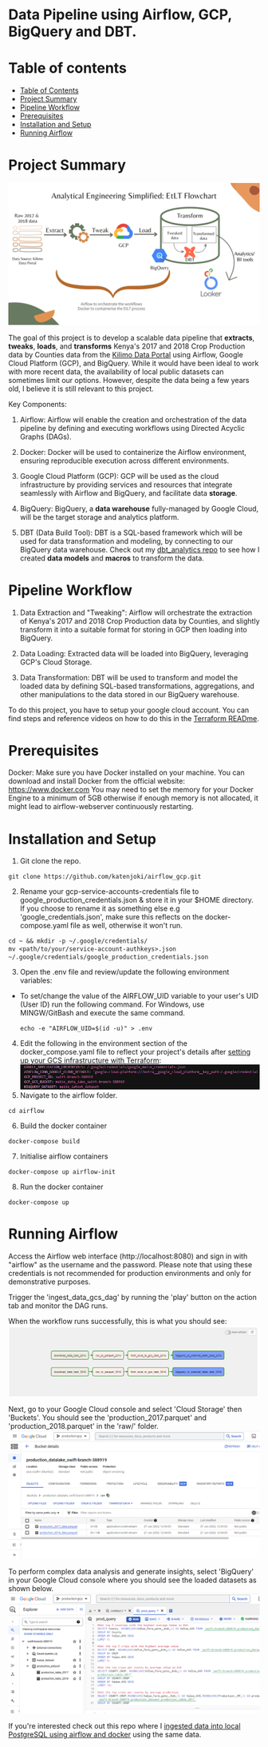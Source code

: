 #  Data Pipeline using Airflow, GCP, BigQuery and DBT.

# Table of contents

- [Table of Contents](#Table-Of-Contents)
- [Project Summary](#project-summary)
- [Pipeline Workflow](#pipeline-workflow)
- [Prerequisites](#prerequisites)
- [Installation and Setup](#installation-and-setup)
- [Running Airflow](#running-airflow)

# Project Summary
![flowchart.png](assets/flowchart.png) 

The goal of this project is to develop a scalable data pipeline that **extracts**, **tweaks**, **loads**, and **transforms** Kenya's 2017 and 2018 Crop Production data by Counties data from the [Kilimo Data Portal](http://kilimodata.org/dataset/kenya-maize-production-by-counties/resource/63fa57a5-a7c2-40e1-a728-f9546fa383ef) using Airflow, Google Cloud Platform (GCP), and BigQuery.
While it would have been ideal to work with more recent data, the availability of local public datasets can sometimes limit our options. However, despite the data being a few years old, I believe it is still relevant to this project.

Key Components:

1. Airflow: Airflow will enable the creation and orchestration of the data pipeline by defining and executing workflows using Directed Acyclic Graphs (DAGs).

2. Docker: Docker will be used to containerize the Airflow environment, ensuring reproducible execution across different environments.

3. Google Cloud Platform (GCP): GCP will be used as the cloud infrastructure by providing services and resources that integrate seamlessly with Airflow and BigQuery, and facilitate data **storage**.

4. BigQuery: BigQuery, a **data warehouse** fully-managed by Google Cloud, will be the target storage and analytics platform. 

5. DBT (Data Build Tool): DBT is a SQL-based framework which will be used for data transformation and modeling, by connecting to our BigQuery data warehouse. Check out my [dbt_analytics repo](https://github.com/katenjoki/dbt_analytics/tree/master) to see how I created **data models** and **macros** to transform the data. 

# Pipeline Workflow

1. Data Extraction and "Tweaking": Airflow will orchestrate the extraction of Kenya's 2017 and 2018 Crop Production data by Counties, and slightly transform it into a suitable format for storing in GCP then loading into BigQuery.

2. Data Loading: Extracted data will be loaded into BigQuery, leveraging GCP's Cloud Storage.

3. Data Transformation: DBT will be used to transform and model the loaded data by defining SQL-based transformations, aggregations, and other manipulations to the data stored in our BigQuery warehouse.

To do this project, you have to setup your google cloud account. You can find steps and reference videos on how to do this in the [Terraform READme](airflow_gcp/GCP_Terraform/terraform/READme.md).

# Prerequisites
Docker: Make sure you have Docker installed on your machine. You can download and install Docker from the official website: https://www.docker.com
You may need to set the memory for your Docker Engine to a minimum of 5GB otherwise if enough memory is not allocated, it might lead to airflow-webserver continuously restarting.

# Installation and Setup
1. Git clone the repo.
```
git clone https://github.com/katenjoki/airflow_gcp.git
```
2. Rename your gcp-service-accounts-credentials file to google_production_credentials.json & store it in your $HOME directory. 
If you choose to rename it as something else e.g 'google_credentials.json', make sure this reflects on the docker-compose.yaml file as well, otherwise it won't run.
```
cd ~ && mkdir -p ~/.google/credentials/
mv <path/to/your/service-account-authkeys>.json ~/.google/credentials/google_production_credentials.json
```
3. Open the .env file and review/update the following environment variables: <br>
* To set/change the value of the AIRFLOW_UID variable to your user's UID (User ID) run the following command. For Windows, use MINGW/GitBash and execute the same command.
    ```
    echo -e "AIRFLOW_UID=$(id -u)" > .env
    ```

4. Edit the following in the environment section of the docker_compose.yaml file to reflect your project's details after [setting up your GCS infrastructure with Terraform](GCP_Terraform/terraform/READme.md):
![environment](assets/environment.PNG)
5. Navigate to the airflow folder.
```
cd airflow
```
6. Build the docker container
```
docker-compose build
```
7. Initialise airflow containers
```
docker-compose up airflow-init
```
8. Run the docker container
```
docker-compose up
```

# Running Airflow
Access the Airflow web interface (http://localhost:8080) and sign in with "airflow" as the username and the password. Please note that using these credentials is not recommended for production environments and only for demonstrative purposes.

Trigger the 'ingest_data_gcs_dag' by running the 'play' button on the action tab and monitor the DAG runs.

When the workflow runs successfully, this is what you should see:
![airflow](assets/airflow.PNG)

Next, go to your Google Cloud console and select 'Cloud Storage' then 'Buckets'.
You should see the 'production_2017.parquet' and 'production_2018.parquet' in the 'raw/' folder.
![cloud_storage](assets/cloud_storage.PNG)

To perform complex data analysis and generate insights, select 'BigQuery' in your Google Cloud console where you should see the loaded datasets as shown below.
![big_query](assets/bq.PNG)


If you're interested check out this repo where I [ingested data into local PostgreSQL using airflow and docker](https://github.com/katenjoki/postgresql_airflow/tree/master) using the same data.
